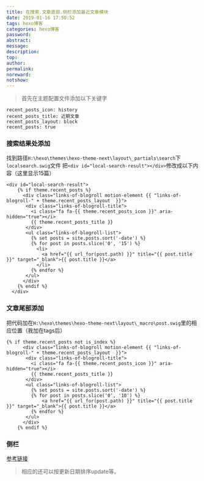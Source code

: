 ```yaml
---
title: 在搜索.文章底部.侧栏添加最近文章模块
date: 2019-01-16 17:50:52
tags: hexo博客
categories: hexo博客
password:
abstract:
message:
description:
top:
author:
permalink:
noreward:
notshow:
---
```


> 首先在主题配置文件添加以下关键字

```
recent_posts_icon: history
recent_posts_title: 近期文章
recent_posts_layout: block
recent_posts: true
```

### 搜索结果处添加
找到路径`H:\hexo\themes\hexo-theme-next\layout\_partials\search`下`localsearch.swig`文件
把`<div id="local-search-result"></div>`修改成以下内容（这里显示15篇）
```
<div id="local-search-result">
    {% if theme.recent_posts %}
      <div class="links-of-blogroll motion-element {{ "links-of-blogroll-" + theme.recent_posts_layout  }}">
       <div class="links-of-blogroll-title">
         <i class="fa fa-{{ theme.recent_posts_icon }}" aria-hidden="true"></i>
         {{ theme.recent_posts_title }}
       </div>
       <ul class="links-of-blogroll-list">
         {% set posts = site.posts.sort('-date') %}
         {% for post in posts.slice('0', '15') %}
           <li>
             <a href="{{ url_for(post.path) }}" title="{{ post.title }}" target="_blank">{{ post.title }}</a>
           </li>
         {% endfor %}
       </ul>
      </div>
    {% endif %}
  </div>
```

### 文章尾部添加
把代码加在`H:\hexo\themes\hexo-theme-next\layout\_macro\post.swig`里的相应位置（我加在tags后）
```
{% if theme.recent_posts not is_index %}
      <div class="links-of-blogroll motion-element {{ "links-of-blogroll-" + theme.recent_posts_layout  }}">
       <div class="links-of-blogroll-title">
         <i class="fa fa-{{ theme.recent_posts_icon }}" aria-hidden="true"></i>
         {{ theme.recent_posts_title }}
       </div>
       <ul class="links-of-blogroll-list">
         {% set posts = site.posts.sort('-date') %}
         {% for post in posts.slice('0', '10') %}
             <a href="{{ url_for(post.path) }}" title="{{ post.title }}" target="_blank">{{ post.title }}</a>
         {% endfor %}
       </ul>
      </div>
    {% endif %}
```

### 侧栏
[参考链接](https://postgres.fun/20190116150800.html)

> 相应的还可以按更新日期排序update等。